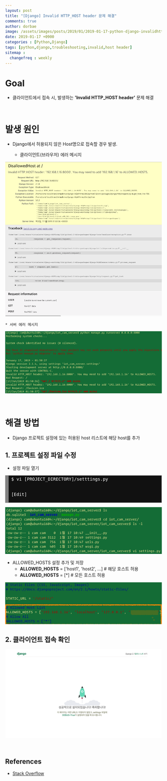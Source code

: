 ```yaml
---
layout: post
title: "[Django] Invalid HTTP_HOST header 문제 해결"
comments: true
author: dorbae
image: /assets/images/posts/2019/01/2019-01-17-python-django-invalidhttphostheader-thumbnail.png
date: 2019-01-17 +0900
categories : [Python,Django]
tags: [python,django,troubleshooting,invalid,host header]
sitemap :
  changefreq : weekly
---
```


# Goal
* 클라이언트에서 접속 시, 발생하는 **'Invalid HTTP_HOST header'** 문제 해결

<br/>

# 발생 원인
* Django에서 허용되지 않은 Host명으로 접속할 경우 발생.

    * 클라이언트(브라우저) 에러 메시지

![screenshot001](/assets/images/posts/2019/01/2019-01-17-python-django-invalidhttphostheader-001.png)

    * 서버 에러 메시지

![screenshot002](/assets/images/posts/2019/01/2019-01-17-python-django-invalidhttphostheader-002.png)

<br/>

# 해결 방법
* Django 프로젝트 설정에 있는 허용된 host 리스트에 해당 host를 추가

## 1. 프로젝트 설정 파일 수정
* 설정 파일 열기

<div markdown="1" style="background: #111111; overflow:auto;width:auto;border:solid gray;border-width:.1em .1em .1em .8em;padding:.2em .6em;"><pre style="margin: 0; line-height: 125%"><span style="color: #ffffff">$ vi [PROJECT_DIRECTORY]/setttings.py</span>

<span style="color: #ffffff">[Edit]</span>
</pre></div>

![screenshot003](/assets/images/posts/2019/01/2019-01-17-python-django-invalidhttphostheader-003.png)

* ALLOWED_HOSTS 설정 추가 및 저장
    * **ALLOWED_HOSTS** = ['host1', 'host2', ...] # 해당 호스트 허용
    * **ALLOWED_HOSTS** = [*] # 모든 호스트 허용

![screenshot004](/assets/images/posts/2019/01/2019-01-17-python-django-invalidhttphostheader-004.png)

## 2. 클라이언트 접속 확인
![screenshot005](/assets/images/posts/2019/01/2019-01-17-python-django-invalidhttphostheader-005.png)


<br/>

## References
* [Stack Overflow](https://stackoverflow.com/questions/40582423/invalid-http-host-header)